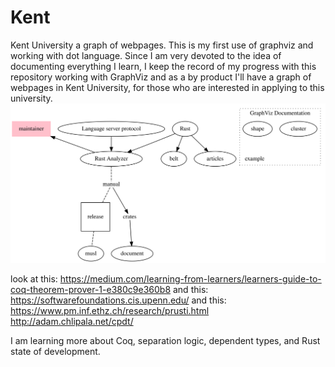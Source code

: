# Kent
Kent University a graph of webpages.
This is my first use of graphviz and working with dot language. Since I am very devoted to the idea of documenting everything I learn, I keep the record of my progress with this repository working with GraphViz and as a by product I'll have a graph of webpages in Kent University, for those who are interested in applying to this university.
![image](research.svg)


look at this:
https://medium.com/learning-from-learners/learners-guide-to-coq-theorem-prover-1-e380c9e360b8
and this:
https://softwarefoundations.cis.upenn.edu/
and this:
https://www.pm.inf.ethz.ch/research/prusti.html
http://adam.chlipala.net/cpdt/

I am learning more about Coq, separation logic, dependent types, and Rust state of development.
